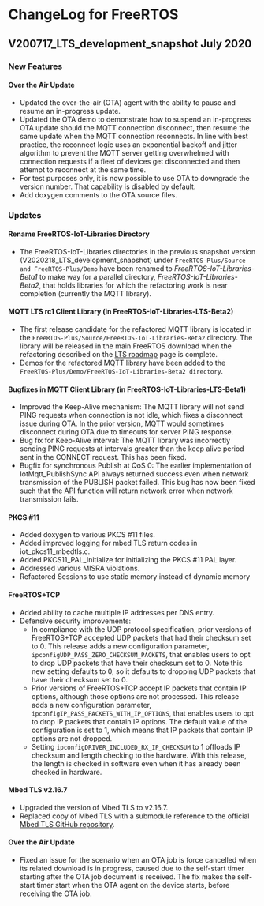 # ChangeLog for FreeRTOS

## V200717_LTS_development_snapshot July 2020

### New Features

#### Over the Air Update

- Updated the over-the-air (OTA) agent with the ability to pause and resume an in-progress update.
- Updated the OTA demo to demonstrate how to suspend an in-progress OTA update should the MQTT connection disconnect, then resume the same update when the MQTT connection reconnects. In line with best practice, the reconnect logic uses an exponential backoff and jitter algorithm to prevent the MQTT server getting overwhelmed with connection requests if a fleet of devices get disconnected and then attempt to reconnect at the same time.
- For test purposes only, it is now possible to use OTA to downgrade the version number. That capability is disabled by default.
- Add doxygen comments to the OTA source files.

### Updates

#### Rename FreeRTOS-IoT-Libraries Directory

- The FreeRTOS-IoT-Libraries directories in the previous snapshot version (V2020218_LTS_development_snapshot) under `FreeRTOS-Plus/Source and FreeRTOS-Plus/Demo` have been renamed to *FreeRTOS-IoT-Libraries-Beta1* to make way for a parallel directory, *FreeRTOS-IoT-Libraries-Beta2*, that holds libraries for which the refactoring work is near completion (currently the MQTT library).

#### MQTT LTS rc1 Client Library (in FreeRTOS-IoT-Libraries-LTS-Beta2)

- The first release candidate for the refactored MQTT library is located in the `FreeRTOS-Plus/Source/FreeRTOS-IoT-Libraries-Beta2` directory. The library will be released in the main FreeRTOS download when the refactoring described on the [LTS roadmap](https://freertos.org/ltsroadmap.html) page is complete.
- Demos for the refactored MQTT library have been added to the `FreeRTOS-Plus/Demo/FreeRTOS-IoT-Libraries-Beta2 directory`.

#### Bugfixes in MQTT Client Library (in FreeRTOS-IoT-Libraries-LTS-Beta1)

* Improved the Keep-Alive mechanism: The MQTT library will not send PING requests when connection is not idle, which fixes a disconnect issue during OTA. In the prior version, MQTT would sometimes disconnect during OTA due to timeouts for server PING response.
* Bug fix for Keep-Alive interval: The MQTT library was incorrectly sending PING requests at intervals greater than the keep alive period sent in the CONNECT request. This has been fixed.
* Bugfix for synchronous Publish at QoS 0: The earlier implementation of IotMqtt_PublishSync  API always returned success even when network transmission of the PUBLISH packet failed. This bug has now been fixed such that the API function will return network error when network transmission fails.

#### PKCS #11

- Added doxygen to various PKCS #11 files.
- Added improved logging for mbed TLS  return codes in iot_pkcs11_mbedtls.c. 
- Added PKCS11_PAL_Initialize for initializing the PKCS #11 PAL layer.
- Addressed various MISRA violations.
- Refactored Sessions to use static memory instead of dynamic memory

#### FreeRTOS+TCP 

- Added ability to cache multiple IP addresses per DNS entry.
- Defensive security improvements: 
    - In compliance with the UDP protocol specification, prior versions of FreeRTOS+TCP accepted UDP packets that had their checksum set to 0. This release adds a new configuration parameter, `ipconfigUDP_PASS_ZERO_CHECKSUM_PACKETS`, that enables users to opt to drop UDP packets that have their checksum set to 0. Note this new setting defaults to 0, so it defaults to dropping UDP packets that have their checksum set to 0.
    - Prior versions of FreeRTOS+TCP accept IP packets that contain IP options, although those options are not processed. This release adds a new configuration parameter, `ipconfigIP_PASS_PACKETS_WITH_IP_OPTIONS`, that enables users to opt to drop IP packets that contain IP options. The default value of the configuration is set to 1, which means that IP packets that contain IP options are not dropped.
    - Setting `ipconfigDRIVER_INCLUDED_RX_IP_CHECKSUM` to 1 offloads IP checksum and length checking to the hardware. With this release, the length is checked in software even when it has already been checked in hardware.

#### Mbed TLS v2.16.7

- Upgraded the version of Mbed TLS to v2.16.7.
- Replaced copy of Mbed TLS with a submodule reference to the official [Mbed TLS GitHub repository](https://github.com/ARMmbed/mbedtls/tree/mbedtls-2.16.7).

#### Over the Air Update

- Fixed an issue for the scenario when an OTA job is force cancelled when its related download is in progress, caused due to the self-start timer starting after the OTA job document is received. The fix makes the self-start timer start when the OTA agent on the device starts, before receiving the OTA job.
